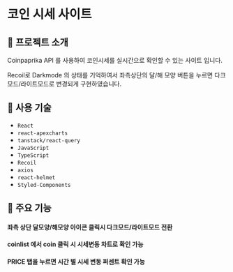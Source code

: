 # 코인 시세 사이트

## 🔎 프로젝트 소개
Coinpaprika API 를 사용하여 코인시세를 실시간으로 확인할 수 있는 사이트 입니다.

Recoil로 Darkmode 의 상태를 기억하여서 좌측상단의 달/해 모양 버튼을 누르면 다크모드/라이트모드로 변경되게 구현하였습니다.

## 🔨 사용 기술

* `React`
* `react-apexcharts`
* `tanstack/react-query`
* `JavaScript`
* `TypeScript`
* `Recoil`
* `axios`
* `react-helmet`
* `Styled-Components`

## 📌 주요 기능

#### 좌측 상단 달모양/해모양 아이콘 클릭시 다크모드/라이트모드 전환

#### coinlist 에서 coin 클릭 시 시세변동 차트로 확인 가능

#### PRICE 탭을 누르면 시간 별 시세 변동 퍼센트 확인 가능
